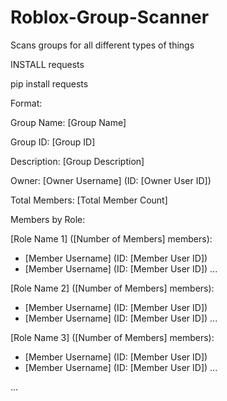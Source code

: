 # Roblox-Group-Scanner
Scans groups for all different types of things 

INSTALL requests

pip install requests


Format:

Group Name: [Group Name]

Group ID: [Group ID]

Description: [Group Description]

Owner: [Owner Username] (ID: [Owner User ID])

Total Members: [Total Member Count]

Members by Role:

[Role Name 1] ([Number of Members] members):
  - [Member Username] (ID: [Member User ID])
  - [Member Username] (ID: [Member User ID])
  ...

[Role Name 2] ([Number of Members] members):
  - [Member Username] (ID: [Member User ID])
  - [Member Username] (ID: [Member User ID])
  ...

[Role Name 3] ([Number of Members] members):
  - [Member Username] (ID: [Member User ID])
  - [Member Username] (ID: [Member User ID])
  ...

...
